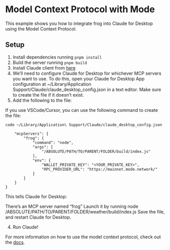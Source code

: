 # Model Context Protocol with Mode

This example shows you how to integrate frog into Claude for Desktop using the Model Context Protocol.

## Setup

1. Install dependencies running `pnpm install`
2. Build the server running `pnpm build`
3. Install Claude client from [here](https://claude.ai/download)
4. We’ll need to configure Claude for Desktop for whichever MCP servers you want to use. To do this, open your Claude for Desktop App configuration at ~/Library/Application Support/Claude/claude_desktop_config.json in a text editor. Make sure to create the file if it doesn’t exist.
5. Add the following to the file:

If you use VSCode/Cursor, you can use the following command to create the file:

```
code ~/Library/Application\ Support/Claude/claude_desktop_config.json
```

```json{
    "mcpServers": {
        "frog": {
            "command": "node",
            "args": [
                "/ABSOLUTE/PATH/TO/PARENT/FOLDER/build/index.js"
            ],
            "env": {
                "WALLET_PRIVATE_KEY": "<YOUR_PRIVATE_KEY>",
                "RPC_PROVIDER_URL": "https://mainnet.mode.network/"
            }
        }
    }
}
```

This tells Claude for Desktop:

There’s an MCP server named “frog”
Launch it by running node /ABSOLUTE/PATH/TO/PARENT/FOLDER/weather/build/index.js
Save the file, and restart Claude for Desktop.


4. Run Claude!

For more information on how to use the model context protocol, check out the [docs](https://modelcontextprotocol.io/quickstart/server).
